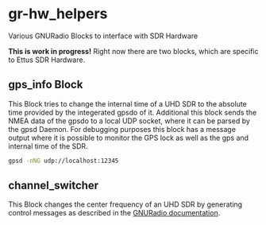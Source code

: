 # gr-hw_helpers
 
 Various GNURadio Blocks to interface with SDR Hardware 


__This is work in progress!__ Right now there are two blocks, which are specific to Ettus SDR Hardware.

## gps_info Block

This Block tries to change the internal time of a UHD SDR to the absolute time provided by the integerated gpsdo of it. Additional this block sends the NMEA data of the gpsdo to a local UDP socket, where it can be parsed by the gpsd Daemon. For debugging purposes this block has a message output where it is possible to monitor the GPS lock as well as the gps and internal time of the SDR.

```bash 
gpsd -nNG udp://localhost:12345
```


## channel_switcher

This Block changes the center frequency of an UHD SDR by generating control messages as described in the [GNURadio documentation](https://www.gnuradio.org/doc/doxygen/page_uhd.html#uhd_command_syntax_cmds). 

